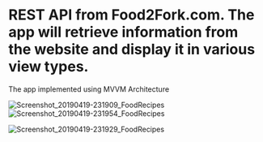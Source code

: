 #  REST API from Food2Fork.com. The app will retrieve information from the website and display it in various view types. 
The app implemented using MVVM Architecture



![Screenshot_20190419-231909_FoodRecipes](https://user-images.githubusercontent.com/47636256/56662102-e0e42680-66ab-11e9-8309-929e5c220723.jpg)    ![Screenshot_20190419-231954_FoodRecipes](https://user-images.githubusercontent.com/47636256/56662140-ffe2b880-66ab-11e9-8b32-e6bb1499b127.jpg)


![Screenshot_20190419-231929_FoodRecipes](https://user-images.githubusercontent.com/47636256/56662167-0bce7a80-66ac-11e9-9ce8-6cadba1abe47.jpg)

